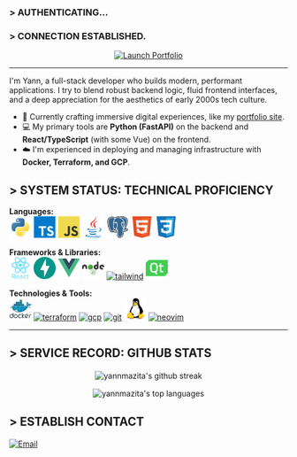 ### > AUTHENTICATING...
### > CONNECTION ESTABLISHED.

<p align="center">
  <a href="https://mazita.dev" target="_blank">
    <img src="https://img.shields.io/badge/LAUNCH%20PORTFOLIO-DD369E?style=for-the-badge&logo=react&logoColor=white" alt="Launch Portfolio"/>
  </a>
</p>

---

I'm Yann, a full-stack developer who builds modern, performant applications. I try to blend robust backend logic, fluid frontend interfaces, and a deep appreciation for the aesthetics of early 2000s tech culture.

- 🚀 Currently crafting immersive digital experiences, like my [portfolio site](https://mazita.dev).
- 💻 My primary tools are **Python (FastAPI)** on the backend and **React/TypeScript** (with some Vue) on the frontend.
- ☁️ I'm experienced in deploying and managing infrastructure with **Docker, Terraform, and GCP**.

## > SYSTEM STATUS: TECHNICAL PROFICIENCY

<p align="left">
  <strong>Languages:</strong><br>
  <a href="https://www.python.org" target="_blank" rel="noreferrer"><img src="https://raw.githubusercontent.com/devicons/devicon/master/icons/python/python-original.svg" alt="python" width="40" height="40"/></a>
  <a href="https://www.typescriptlang.org/" target="_blank" rel="noreferrer"><img src="https://raw.githubusercontent.com/devicons/devicon/master/icons/typescript/typescript-original.svg" alt="typescript" width="40" height="40"/></a>
  <a href="https://developer.mozilla.org/en-US/docs/Web/JavaScript" target="_blank" rel="noreferrer"><img src="https://raw.githubusercontent.com/devicons/devicon/master/icons/javascript/javascript-original.svg" alt="javascript" width="40" height="40"/></a>
  <a href="https://www.java.com" target="_blank" rel="noreferrer"><img src="https://raw.githubusercontent.com/devicons/devicon/master/icons/java/java-original.svg" alt="java" width="40" height="40"/></a>
  <a href="https://www.postgresql.org" target="_blank" rel="noreferrer"><img src="https://raw.githubusercontent.com/devicons/devicon/master/icons/postgresql/postgresql-original.svg" alt="postgresql" width="40" height="40"/></a>
  <a href="https://www.w3.org/html/" target="_blank" rel="noreferrer"><img src="https://raw.githubusercontent.com/devicons/devicon/master/icons/html5/html5-original.svg" alt="html5" width="40" height="40"/></a>
  <a href="https://www.w3schools.com/css/" target="_blank" rel="noreferrer"><img src="https://raw.githubusercontent.com/devicons/devicon/master/icons/css3/css3-original.svg" alt="css3" width="40" height="40"/></a>
</p>

<p align="left">
  <strong>Frameworks & Libraries:</strong><br>
  <a href="https://reactjs.org/" target="_blank" rel="noreferrer"><img src="https://raw.githubusercontent.com/devicons/devicon/master/icons/react/react-original-wordmark.svg" alt="react" width="40" height="40"/></a>
  <a href="https://fastapi.tiangolo.com/" target="_blank" rel="noreferrer"><img src="https://raw.githubusercontent.com/devicons/devicon/master/icons/fastapi/fastapi-original.svg" alt="fastapi" width="40" height="40"/></a>
  <a href="https://vuejs.org/" target="_blank" rel="noreferrer"><img src="https://raw.githubusercontent.com/devicons/devicon/master/icons/vuejs/vuejs-original.svg" alt="vuejs" width="40" height="40"/></a>
  <a href="https://nodejs.org" target="_blank" rel="noreferrer"><img src="https://raw.githubusercontent.com/devicons/devicon/master/icons/nodejs/nodejs-original-wordmark.svg" alt="nodejs" width="40" height="40"/></a>
  <a href="https://tailwindcss.com/" target="_blank" rel="noreferrer"><img src="https://www.vectorlogo.zone/logos/tailwindcss/tailwindcss-icon.svg" alt="tailwind" width="40" height="40"/></a>
  <a href="https://www.qt.io/" target="_blank" rel="noreferrer"><img src="https://raw.githubusercontent.com/devicons/devicon/master/icons/qt/qt-original.svg" alt="qt" width="40" height="40"/></a>
</p>

<p align="left">
  <strong>Technologies & Tools:</strong><br>
  <a href="https://www.docker.com/" target="_blank" rel="noreferrer"><img src="https://raw.githubusercontent.com/devicons/devicon/master/icons/docker/docker-original-wordmark.svg" alt="docker" width="40" height="40"/></a>
  <a href="https://www.terraform.io/" target="_blank" rel="noreferrer"><img src="https://www.vectorlogo.zone/logos/terraformio/terraformio-icon.svg" alt="terraform" width="40" height="40"/></a>
  <a href="https://cloud.google.com" target="_blank" rel="noreferrer"><img src="https://www.vectorlogo.zone/logos/google_cloud/google_cloud-icon.svg" alt="gcp" width="40" height="40"/></a>
  <a href="https://git-scm.com/" target="_blank" rel="noreferrer"><img src="https://www.vectorlogo.zone/logos/git-scm/git-scm-icon.svg" alt="git" width="40" height="40"/></a>
  <a href="https://www.linux.org/" target="_blank" rel="noreferrer"><img src="https://raw.githubusercontent.com/devicons/devicon/master/icons/linux/linux-original.svg" alt="linux" width="40" height="40"/></a>
  <a href="https://neovim.io/" target="_blank" rel="noreferrer"><img src="https://www.vectorlogo.zone/logos/neovimio/neovimio-icon.svg" alt="neovim" width="40" height="40"/></a>
</p>

---

## > SERVICE RECORD: GITHUB STATS

<p align="center">
  <img align="center" src="https://github-readme-streak-stats.herokuapp.com/?user=yannmazita&theme=transparent&background=19152A&currStreakLabel=5FF08D&fire=DD369E&ring=DD369E&sideLabels=FAFAFE&stroke=DD369E&text_color=FAFAFE&title_color=DD369E" alt="yannmazita's github streak" />
</p>
<!--
<p align="center">
  <img align="center" src="https://github-readme-stats.vercel.app/api?username=yannmazita&show_icons=true&locale=en&theme=transparent&bg_color=19152A&title_color=DD369E&text_color=FAFAFE&border_color=DD369E&icon_color=5FF08D" alt="yannmazita's github stats" />
</p>
-->
<p align="center">
  <img align="center" src="https://github-readme-stats.vercel.app/api/top-langs?username=yannmazita&show_icons=true&locale=en&layout=compact&theme=transparent&bg_color=19152A&title_color=DD369E&text_color=FAFAFE&border_color=DD369E&icon_color=5FF08D" alt="yannmazita's top languages" />
</p>

## > ESTABLISH CONTACT

<p align="left">
  <a href="dev.mazita@gmail.com"><img align="center" src="https://www.vectorlogo.zone/logos/gmail/gmail-icon.svg" alt="Email" height="30" width="40" /></a>
</p>
